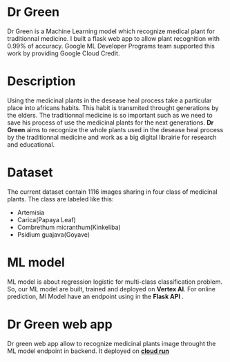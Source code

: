 # Dr Green
Dr Green is a Machine Learning model which recognize medical plant for traditionnal medicine. I built a flask web app to allow plant recognition with 0.99% of accuracy. Google ML Developer Programs team supported this work by providing Google Cloud Credit.

# Description
Using the medicinal plants in the desease heal process take a particular place into africans habits. This habit is transmited throught generations by the elders. The traditionnal medicine is so important such as we need to save his process of use the medicinal plants for the next generations. **Dr Green** aims to recognize the whole plants used in the desease heal process by the traditionnal medicine and work as a big digital librairie for research and educational.   

# Dataset
The current dataset contain 1116 images sharing in four class of medicinal plants. The class are labeled like this: 
- Artemisia
- Carica(Papaya Leaf)
- Combrethum micranthum(Kinkeliba)
- Psidium guajava(Goyave)

# ML model
ML model is about regression logistic for multi-class classification problem. So, our ML model are built, trained and deployed on **Vertex AI**. For online prediction, Ml Model have an endpoint using in the **Flask API** . 

# Dr Green web app
Dr green web app allow to recognize medicinal plants image throught the ML model endpoint in backend. It deployed on [**cloud run**](https://drgreen-ig2xjsbbea-uc.a.run.app)
